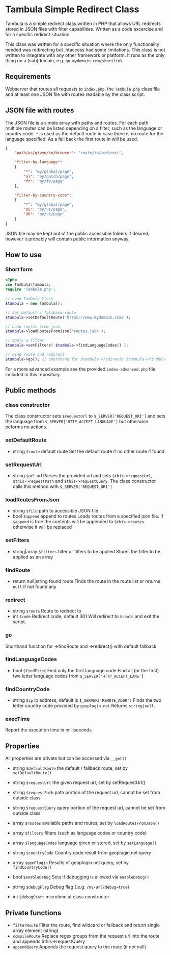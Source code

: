 # Tambula Simple Redirect Class
Tambula is a simple redirect class written in PHP that allows URL redirects stored in JSON files with filter capabilities. Written as a code excercise and for a specific redirect situation.

This class was written for a specific situation where the only functionality needed was redirecting but .htaccess had some limitations. This class is not written to integrate with any other framework or platform. It runs as the only thing on a (sub)domain, e.g. `go.mydomain.com/shortlink`  

## Requirements
Webserver that routes all requests to `index.php`, the `Tambula.php` class file and at least one JSON file with routes readable by the class script.

## JSON file with routes
The JSON file is a simple array with paths and routes. For each path multiple routes can be listed depending on a filter, such as the language or country code. `*`  is used as the default route in case there is no route for the language specified. As a fall back the first route in will be used.
```json
{
    "path/as/given/in/browser": "route/to/redirect",

    "filter-by-language":
    {
        "*": "my/global/page",
        "nl": "my/dutch/page",
        "fr": "my/fr/page"
    },

    "filter-by-country-code":
    {
        "*": "my/global/page",
        "US": "my/us/page",
        "UK": "my/uk/page"
    }
}
````

JSON file may be kept out of the public accessible folders if desired, however it probably will contain public information anyway.

## How to use
### Short form
```php
<?php
use Tambula\Tambula;
require 'Tambula.php';

// Load Tambula Class
$tambula = new Tambula();

// Set default / fallback route
$tambula->setDefaultRoute('https://www.mydomain.com/');

// Load routes from json
$tambula->loadRoutesFromJson('routes.json');

// Apply a filter
$tambula->setFilters( $tambula->findLanguageCodes() );

// Find route and redirect
$tambula->go(); // shorthand for $tambula->redirect( $tambula->findRoute() );
```

For a more advanced example see the provided `index-advanced.php` file included in this repository.

## Public methods
### class constructor
The class constructor sets `$requestUrl` to `$_SERVER['REQUEST_URI']` and sets the language from `$_SERVER['HTTP_ACCEPT_LANGUAGE']` but otherwise peforms no actions.

### setDefaultRoute
* string `$route` default route
Set the default route if no other route if found

### setRequestUrl
* string `$url` url
Parses the provided url and sets `$this->requestUrl`, `$this->requestPath` and `$this->requestQuery`. The class constructor calls this method with `$_SERVER['REQUEST_URI']`

### loadRoutesFromJson
* string `$file` path to accessible JSON file
* bool `$append` append to routes
Loads routes from a specified json file. If `$append` is true the contents will be appended to `$this->routes` otherwise it will be replaced

### setFilters
* string|array `$filters` filter or filters to be applied
Stores the filter to be applied as an array

### findRoute
* return null|string found route
Finds the route in the route list or returns `null` if not found any

### redirect
* string `$route` Route to redirect to
* int `$code` Redirect code, default 301
Will redirect to `$route` and exit the script.

### go
Shorthand function for ->findRoute and ->redirect() with default fallback

### findLanguageCodes
* bool `$findFirst` Find only the first language code
Find all (or the first) two letter language codes from `$_SERVER['HTTP_ACCEPT_LANG']`

### findCountryCode
* string `$ip` Ip address, default is `$_SERVER['REMOTE_ADDR']`
Finds the two letter country code provided by `geoplugin.net`
Returns `string|null`.

### execTime
Report the execution time in milliseconds

## Properties
All properties are private but can be accessed via `__get()`
* string `$defaultRoute` the default / fallback route, set by `setDefaultRoute()`
* string `$requestUrl` the given request url, set by setRequestUrl()
* string `$requestPath` path portion of the request url, cannot be set from outside class
* string `$requestQuery` query portion of the request url, cannot be set from outside class
* array `$routes` available paths and routes, set by `loadRoutesFromJson()`
* array `$filters` filters (such as language codes or country code)

* array `$languageCodes` language given or stored, set by `setLanguage()`
* string `$countryCode` Country code result from geoplugin.net query
* array `$geoPlugin` Results of geoplugin.net query, set by `findCountryCode()`

* bool `$enableDebug` Sets if debugging is allowed via `enableDebug()`
* string `$debugFlag` Debug flag (.e.g. `/my-url?debug=true`)
* int `$debugStart` microtime at class constructor

## Private functions
* `filterRoute` Filter the route, find wildcard or fallback and return single array element (string)
* `compileRoute` Replace regex groups from the request url into the route and appends $this->requestQuery
* `appendQuery` Appends the request query to the route (if not null)